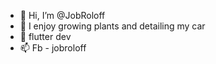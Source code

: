 - 👋 Hi, I’m @JobRoloff
- 👀 I enjoy growing plants and detailing my car 
- 🌱 flutter dev
- 📫 Fb - jobroloff

